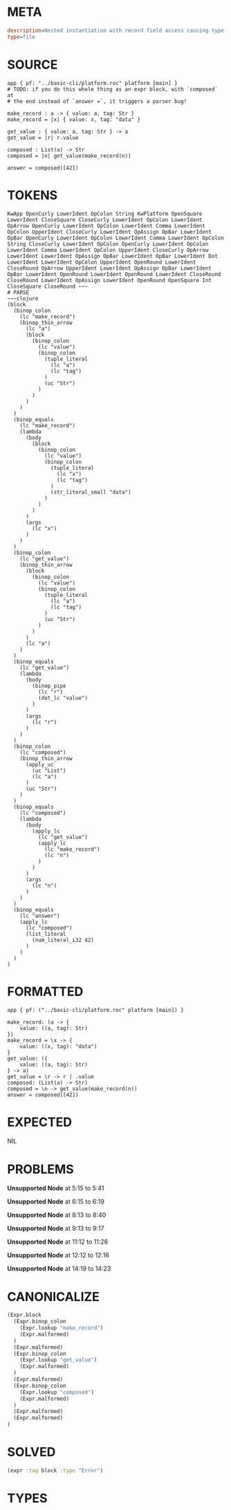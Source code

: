# META
~~~ini
description=Nested instantiation with record field access causing type mismatch
type=file
~~~
# SOURCE
~~~roc
app { pf: "../basic-cli/platform.roc" platform [main] }
# TODO: if you do this whole thing as an expr block, with `composed` at
# the end instead of `answer =`, it triggers a parser bug!

make_record : a -> { value: a, tag: Str }
make_record = |x| { value: x, tag: "data" }

get_value : { value: a, tag: Str } -> a
get_value = |r| r.value

composed : List(a) -> Str
composed = |n| get_value(make_record(n))

answer = composed([42])
~~~
# TOKENS
~~~text
KwApp OpenCurly LowerIdent OpColon String KwPlatform OpenSquare LowerIdent CloseSquare CloseCurly LowerIdent OpColon LowerIdent OpArrow OpenCurly LowerIdent OpColon LowerIdent Comma LowerIdent OpColon UpperIdent CloseCurly LowerIdent OpAssign OpBar LowerIdent OpBar OpenCurly LowerIdent OpColon LowerIdent Comma LowerIdent OpColon String CloseCurly LowerIdent OpColon OpenCurly LowerIdent OpColon LowerIdent Comma LowerIdent OpColon UpperIdent CloseCurly OpArrow LowerIdent LowerIdent OpAssign OpBar LowerIdent OpBar LowerIdent Dot LowerIdent LowerIdent OpColon UpperIdent OpenRound LowerIdent CloseRound OpArrow UpperIdent LowerIdent OpAssign OpBar LowerIdent OpBar LowerIdent OpenRound LowerIdent OpenRound LowerIdent CloseRound CloseRound LowerIdent OpAssign LowerIdent OpenRound OpenSquare Int CloseSquare CloseRound ~~~
# PARSE
~~~clojure
(block
  (binop_colon
    (lc "make_record")
    (binop_thin_arrow
      (lc "a")
      (block
        (binop_colon
          (lc "value")
          (binop_colon
            (tuple_literal
              (lc "a")
              (lc "tag")
            )
            (uc "Str")
          )
        )
      )
    )
  )
  (binop_equals
    (lc "make_record")
    (lambda
      (body
        (block
          (binop_colon
            (lc "value")
            (binop_colon
              (tuple_literal
                (lc "x")
                (lc "tag")
              )
              (str_literal_small "data")
            )
          )
        )
      )
      (args
        (lc "x")
      )
    )
  )
  (binop_colon
    (lc "get_value")
    (binop_thin_arrow
      (block
        (binop_colon
          (lc "value")
          (binop_colon
            (tuple_literal
              (lc "a")
              (lc "tag")
            )
            (uc "Str")
          )
        )
      )
      (lc "a")
    )
  )
  (binop_equals
    (lc "get_value")
    (lambda
      (body
        (binop_pipe
          (lc "r")
          (dot_lc "value")
        )
      )
      (args
        (lc "r")
      )
    )
  )
  (binop_colon
    (lc "composed")
    (binop_thin_arrow
      (apply_uc
        (uc "List")
        (lc "a")
      )
      (uc "Str")
    )
  )
  (binop_equals
    (lc "composed")
    (lambda
      (body
        (apply_lc
          (lc "get_value")
          (apply_lc
            (lc "make_record")
            (lc "n")
          )
        )
      )
      (args
        (lc "n")
      )
    )
  )
  (binop_equals
    (lc "answer")
    (apply_lc
      (lc "composed")
      (list_literal
        (num_literal_i32 42)
      )
    )
  )
)
~~~
# FORMATTED
~~~roc
app { pf: ("../basic-cli/platform.roc" platform [main]) }

make_record: (a -> {
	value: ((a, tag): Str)
})
make_record = \x -> {
	value: ((x, tag): "data")
}
get_value: ({
	value: ((a, tag): Str)
} -> a)
get_value = \r -> r | .value
composed: (List(a) -> Str)
composed = \n -> get_value(make_record(n))
answer = composed([42])
~~~
# EXPECTED
NIL
# PROBLEMS
**Unsupported Node**
at 5:15 to 5:41

**Unsupported Node**
at 6:15 to 6:19

**Unsupported Node**
at 8:13 to 8:40

**Unsupported Node**
at 9:13 to 9:17

**Unsupported Node**
at 11:12 to 11:26

**Unsupported Node**
at 12:12 to 12:16

**Unsupported Node**
at 14:19 to 14:23

# CANONICALIZE
~~~clojure
(Expr.block
  (Expr.binop_colon
    (Expr.lookup "make_record")
    (Expr.malformed)
  )
  (Expr.malformed)
  (Expr.binop_colon
    (Expr.lookup "get_value")
    (Expr.malformed)
  )
  (Expr.malformed)
  (Expr.binop_colon
    (Expr.lookup "composed")
    (Expr.malformed)
  )
  (Expr.malformed)
  (Expr.malformed)
)
~~~
# SOLVED
~~~clojure
(expr :tag block :type "Error")
~~~
# TYPES
~~~roc
~~~
